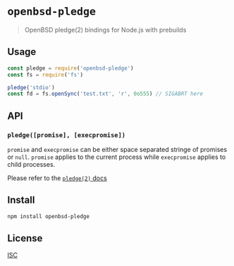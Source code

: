 # `openbsd-pledge`

> OpenBSD pledge(2) bindings for Node.js with prebuilds

## Usage

```js
const pledge = require('openbsd-pledge')
const fs = require('fs')

pledge('stdio')
const fd = fs.openSync('test.txt', 'r', 0o555) // SIGABRT here
```

## API

### `pledge([promise], [execpromise])`

`promise` and `execpromise` can be either space separated stringe of promises or
`null`. `promise` applies to the current process while `execpromise` applies to
child processes.

Please refer to the [`pledge(2)` docs](https://man.openbsd.org/pledge.2)

## Install

```sh
npm install openbsd-pledge
```

## License

[ISC](LICENSE)

